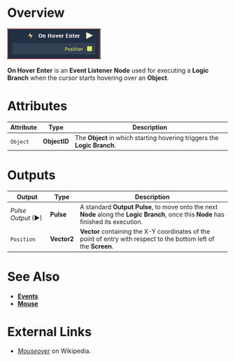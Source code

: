 # Overview

![The On Hover Enter Node.](../../../.gitbook/assets/node-on-hover-enter.png)

**On Hover Enter** is an **Event Listener** **Node** used for executing a **Logic Branch** when the cursor starts hovering over an **Object**.

# Attributes

|Attribute|Type|Description|
|---|---|---|
| `Object` | **ObjectID** | The **Object** in which starting hovering triggers the **Logic Branch**.|


# Outputs

|Output|Type|Description|
|---|---|---|
|*Pulse Output* (►)|**Pulse**|A standard **Output Pulse**, to move onto the next **Node** along the **Logic Branch**, once this **Node** has finished its execution.|
| `Position` | **Vector2** | **Vector** containing the X-Y coordinates of the point of entry with respect to the bottom left of the **Screen**.|

# See Also

* [**Events**](../README.md)
* [**Mouse**](README.md)

# External Links

* [_Mouseover_](https://en.wikipedia.org/wiki/Mouseover) on Wikipedia.

